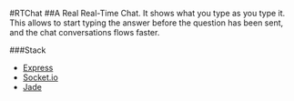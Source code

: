 #RTChat
##A Real Real-Time Chat. 
It shows what you type as you type it. This allows to start typing the answer
before the question has been sent, and the chat conversations flows faster.

###Stack
* [Express](http://expressjs.com/)
* [Socket.io](http://socket.io)
* [Jade](http://jade-lang.com/)
